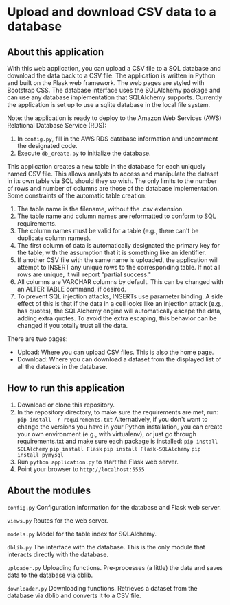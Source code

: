 # Upload and download CSV data to a database

## About this application
With this web application, you can upload a CSV file to a SQL database and download the data back to a CSV file. The application is written in Python and built on the Flask web framework. The web pages are styled with Bootstrap CSS. The database interface uses the SQLAlchemy package and can use any database implementation that SQLAlchemy supports. Currently the application is set up to use a sqlite database in the local file system.

Note: the application is ready to deploy to the Amazon Web Services (AWS) Relational Database Service (RDS): 
1. In `config.py`, fill in the AWS RDS database information and uncomment the designated code. 
1. Execute `db_create.py` to initialize the database.

This application creates a new table in the database for each uniquely named CSV file. This allows analysts to access and manipulate the dataset in its own table via SQL should they so wish. The only limits to the number of rows and number of columns are those of the database implementation. Some constraints of the automatic table creation:
1. The table name is the filename, without the .csv extension.
1. The table name and column names are reformatted to conform to SQL requirements.
1. The column names must be valid for a table (e.g., there can't be duplicate column names).
1. The first column of data is automatically designated the primary key for the table, with the assumption that it is something like an identifier.
1. If another CSV file with the same name is uploaded, the application will attempt to INSERT any unique rows to the corresponding table. If not all rows are unique, it will report "partial success." 
1. All columns are VARCHAR columns by default. This can be changed with an ALTER TABLE command, if desired.
1. To prevent SQL injection attacks, INSERTs use parameter binding. A side effect of this is that if the data in a cell looks like an injection attack (e.g., has quotes), the SQLAlchemy engine will automatically escape the data, adding extra quotes. To avoid the extra escaping, this behavior can be changed if you totally trust all the data.

There are two pages: 
* Upload: Where you can upload CSV files. This is also the home page.
* Download: Where you can download a dataset from the displayed list of all the datasets in the database.

## How to run this application
1. Download or clone this repository.
1. In the repository directory, to make sure the requirements are met, run: `pip install -r requirements.txt` Alternatively, if you don't want to change the versions you have in your Python installation, you can create your own environment (e.g., with virtualenv), or just go through requirements.txt and make sure each package is installed: `pip install SQLAlchemy` `pip install Flask` `pip install Flask-SQLAlchemy` `pip install pymysql`
1. Run `python application.py` to start the Flask web server.
1. Point your browser to `http://localhost:5555`

## About the modules
`config.py` Configuration information for the database and Flask web server.

`views.py` Routes for the web server.

`models.py` Model for the table index for SQLAlchemy.

`dblib.py` The interface with the database. This is the only module that interacts directly with the database.

`uploader.py` Uploading functions. Pre-processes (a little) the data and saves data to the database via dblib.

`downloader.py` Downloading functions. Retrieves a dataset from the database via dblib and converts it to a CSV file.

